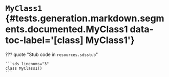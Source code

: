 [//]: # (DO NOT EDIT THIS FILE DIRECTLY. Instead, edit the corresponding stub file and execute `npm run docs:api`.)

# <code class="doc-symbol doc-symbol-class"></code> `MyClass1` {#tests.generation.markdown.segments.documented.MyClass1 data-toc-label='[class] MyClass1'}

??? quote "Stub code in `resources.sdsstub`"

    ```sds linenums="3"
    class MyClass1()
    ```
